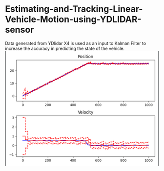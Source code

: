 # Estimating-and-Tracking-Linear-Vehicle-Motion-using-YDLIDAR-sensor

Data generated from YDlidar X4 is used as an input to Kalman Filter to increase the accuracy in predicting the state of the vehicle.
![](Images/Plot.png)
